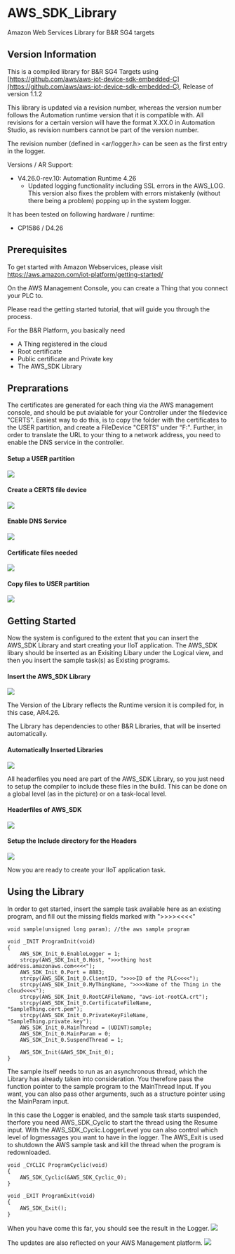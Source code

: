 # AWS_SDK_Library
Amazon Web Services Library for B&amp;R SG4 targets

## Version Information
This is a compiled library for B&R SG4 Targets using
[https://github.com/aws/aws-iot-device-sdk-embedded-C](https://github.com/aws/aws-iot-device-sdk-embedded-C), Release of version 1.1.2

This library is updated via a revision number, whereas the version number follows the Automation runtime version that it is compatible with. All revisions for a certain version will have the format X.XX.0 in Automation Studio, as revision numbers cannot be part of the version number.

The revision number (defined in <ar/logger.h> can be seen as the first entry in the logger.

Versions / AR Support:

- V4.26.0-rev.10: Automation Runtime 4.26
	- Updated logging functionality including SSL errors in the AWS_LOG. This version also fixes the problem with errors mistakenly (without there being a problem) popping up in the system logger. 

It has been tested on following hardware / runtime:

 - CP1586 / D4.26


## Prerequisites

To get started with Amazon Webservices, please visit https://aws.amazon.com/iot-platform/getting-started/

On the AWS Management Console, you can create a Thing that you connect your PLC to.

Please read the getting started tutorial, that will guide you through the process.

For the B&amp;R Platform, you basically need

- A Thing registered in the cloud
- Root certificate
- Public certificate and Private key
- The AWS_SDK Library

## Preprarations

The certificates are generated for each thing via the AWS management console, and should be put avialable for your Controller under the filedevice "CERTS". Easiest way to do this, is to copy the folder with the certificates to the USER partition, and create a FileDevice "CERTS" under "F:\". Further, in order to translate the URL to your thing to a network address, you need to enable the DNS service in the controller.

#### Setup a USER partition
![](img/user_partition.PNG)

#### Create a CERTS file device
![](img/file_device.PNG)

#### Enable DNS Service
![](img/enable_dns.PNG)

#### Certificate files needed
![](img/cert_files.PNG)

#### Copy files to USER partition
![](img/transfer_settings.PNG)


## Getting Started

Now the system is configured to the extent that you can insert the AWS_SDK Library and start creating your IIoT application. The AWS_SDK libary should be inserted as an Exisiting Libary under the Logical view, and then you insert the sample task(s) as Existing programs.

#### Insert the AWS_SDK Library

![](img/insert_lib.PNG)

The Version of the Library reflects the Runtime version it is compiled for, in this case, AR4.26.

The Library has dependencies to other B&R Libraries, that will be inserted automatically.

#### Automatically Inserted Libraries
![](img/other_libs.PNG)

All headerfiles you need are part of the AWS_SDK Library, so you just need to setup the compiler to include these files in the build. This can be done on a global level (as in the picture) or on a task-local level.

#### Headerfiles of AWS_SDK

![](img/headers.PNG)

#### Setup the Include directory for the Headers

![](img/compiler.PNG)

Now you are ready to create your IIoT application task. 

## Using the Library

In order to get started, insert the sample task available here as an existing program, and fill out the missing fields marked with ">>>><<<<"

	void sample(unsigned long param); //the aws sample program

	void _INIT ProgramInit(void)
	{
		AWS_SDK_Init_0.EnableLogger = 1;
		strcpy(AWS_SDK_Init_0.Host, ">>>thing host address.amazonaws.com<<<<");
		AWS_SDK_Init_0.Port = 8883;
		strcpy(AWS_SDK_Init_0.ClientID, ">>>>ID of the PLC<<<<");
		strcpy(AWS_SDK_Init_0.MyThingName, ">>>>Name of the Thing in the cloud<<<<");
		strcpy(AWS_SDK_Init_0.RootCAFileName, "aws-iot-rootCA.crt");
		strcpy(AWS_SDK_Init_0.CertificateFileName, "SampleThing.cert.pem");
		strcpy(AWS_SDK_Init_0.PrivateKeyFileName, "SampleThing.private.key");
		AWS_SDK_Init_0.MainThread = (UDINT)sample;
		AWS_SDK_Init_0.MainParam = 0;
		AWS_SDK_Init_0.SuspendThread = 1;
		
		AWS_SDK_Init(&AWS_SDK_Init_0);
	}

The sample itself needs to run as an asynchronous thread, which the Library has already taken into consideration. You therefore pass the function pointer to the sample program to the MainThread Input. If you want, you can also pass other arguments, such as a structure pointer using the MainParam input.

In this case the Logger is enabled, and the sample task starts suspended, therfore you need AWS_SDK_Cyclic to start the thread using the Resume input. With the AWS_SDK_Cyclic.LoggerLevel you can also control which level of logmessages you want to have in the logger. The AWS_Exit is used to shutdown the AWS sample task and kill the thread when the program is redownloaded.

	void _CYCLIC ProgramCyclic(void)
	{
		AWS_SDK_Cyclic(&AWS_SDK_Cyclic_0);
	}

	void _EXIT ProgramExit(void)
	{
		AWS_SDK_Exit();
	}

When you have come this far, you should see the result in the Logger.
![](img/logger.PNG)

The updates are also reflected on your AWS Management platform.
![](img/thing.PNG)
